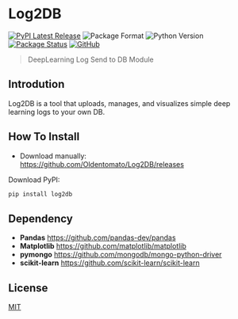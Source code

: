 # Log2DB 
[![PyPI Latest Release](https://img.shields.io/pypi/v/log2db.svg)](https://pypi.org/project/log2db/)
![Package Format](https://img.shields.io/pypi/format/log2db.svg)
![Python Version](https://img.shields.io/pypi/pyversions/log2db.svg)
[![Package Status](https://img.shields.io/pypi/status/log2db.svg)](https://pypi.org/project/log2db/)
[![GitHub](https://img.shields.io/github/license/oldentomato/Log2DB)](https://github.com/Oldentomato/Log2DB/blob/main/LICENSE) 

> DeepLearning Log Send to DB Module  

## Introdution
Log2DB is a tool that uploads, manages, and visualizes simple deep learning logs to your own DB.  

## How To Install 
- Download manually:  
https://github.com/Oldentomato/Log2DB/releases  

Download PyPI:
```sh
pip install log2db
```

## Dependency
- **Pandas** https://github.com/pandas-dev/pandas
- **Matplotlib** https://github.com/matplotlib/matplotlib
- **pymongo** https://github.com/mongodb/mongo-python-driver
- **scikit-learn** https://github.com/scikit-learn/scikit-learn  


## License
[MIT](LICENSE)


